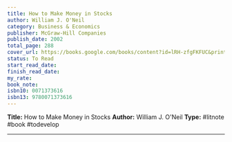```yaml
---
title: How to Make Money in Stocks
author: William J. O'Neil
category: Business & Economics
publisher: McGraw-Hill Companies
publish_date: 2002
total_page: 288
cover_url: https://books.google.com/books/content?id=lRH-zfgFKFUC&printsec=frontcover&img=1&zoom=1&source=gbs_api
status: To Read
start_read_date: 
finish_read_date: 
my_rate: 
book_note: 
isbn10: 0071373616
isbn13: 9780071373616
---
```

**Title:** How to Make Money in Stocks
**Author:** William J. O'Neil
**Type:** #litnote #book #todevelop 

---